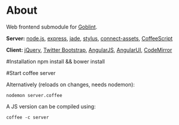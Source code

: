 # About
Web frontend submodule for [Goblint](https://github.com/vogler/analyzer).

__Server:__
[node.js](http://nodejs.org/),
[express](http://expressjs.com/),
[jade](http://jade-lang.com/),
[stylus](http://learnboost.github.com/stylus/),
[connect-assets](https://github.com/TrevorBurnham/connect-assets),
[CoffeeScript](http://coffeescript.org/)

__Client:__
[jQuery](http://jquery.com/),
[Twitter Bootstrap](http://twitter.github.com/bootstrap/),
[AngularJS](http://angularjs.org/),
[AngularUI](http://angular-ui.github.io/),
[CodeMirror](http://codemirror.net/)

#Installation
    npm install && bower install

#Start
    coffee server

Alternatively (reloads on changes, needs nodemon):

    nodemon server.coffee

A JS version can be compiled using:

    coffee -c server

